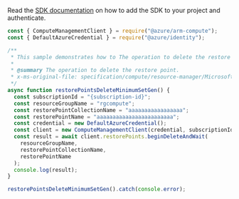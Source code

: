 Read the [SDK documentation](https://github.com/Azure/azure-sdk-for-js/blob/%40azure%2Farm-compute_17.3.1/sdk/compute/arm-compute/README.md) on how to add the SDK to your project and authenticate.

```javascript
const { ComputeManagementClient } = require("@azure/arm-compute");
const { DefaultAzureCredential } = require("@azure/identity");

/**
 * This sample demonstrates how to The operation to delete the restore point.
 *
 * @summary The operation to delete the restore point.
 * x-ms-original-file: specification/compute/resource-manager/Microsoft.Compute/stable/2021-11-01/examples/compute/RestorePoints_Delete_MinimumSet_Gen.json
 */
async function restorePointsDeleteMinimumSetGen() {
  const subscriptionId = "{subscription-id}";
  const resourceGroupName = "rgcompute";
  const restorePointCollectionName = "aaaaaaaaaaaaaaaaa";
  const restorePointName = "aaaaaaaaaaaaaaaaaaaaaaaa";
  const credential = new DefaultAzureCredential();
  const client = new ComputeManagementClient(credential, subscriptionId);
  const result = await client.restorePoints.beginDeleteAndWait(
    resourceGroupName,
    restorePointCollectionName,
    restorePointName
  );
  console.log(result);
}

restorePointsDeleteMinimumSetGen().catch(console.error);
```
